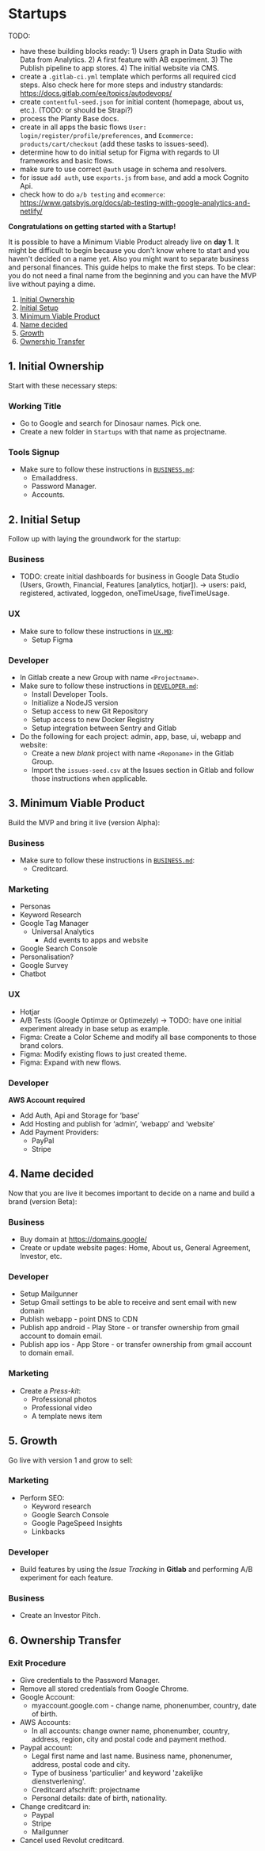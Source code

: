 # Startups

TODO:
- have these building blocks ready: 1) Users graph in Data Studio with Data from Analytics. 2) A first feature with AB experiment. 3) The Publish pipeline to app stores. 4) The initial website via CMS.
- create a `.gitlab-ci.yml` template which performs all required cicd steps. Also check here for more steps and industry standards: https://docs.gitlab.com/ee/topics/autodevops/
- create `contentful-seed.json` for initial content (homepage, about us, etc.). (TODO: or should be Strapi?)
- process the Planty Base docs.
- create in all apps the basic flows `User: login/register/profile/preferences`, and `Ecommerce: products/cart/checkout` (add these tasks to issues-seed).
- determine how to do initial setup for Figma with regards to UI frameworks and basic flows.
- make sure to use correct `@auth` usage in schema and resolvers.
- for issue `add auth`, use `exports.js` from `base`, and add a mock Cognito Api.
- check how to do `a/b testing` and `ecommerce`: https://www.gatsbyjs.org/docs/ab-testing-with-google-analytics-and-netlify/

**Congratulations on getting started with a Startup!**

It is possible to have a Minimum Viable Product already live on **day 1**. It might be difficult to begin because you don't know where to start and you haven't decided on a name yet. Also you might want to separate business and personal finances. This guide helps to make the first steps. To be clear: you do not need a final name from the beginning and you can have the MVP live without paying a dime.

1. [Initial Ownership](#1-initial-ownership)
2. [Initial Setup](#2-initial-setup)
3. [Minimum Viable Product](#3-minimum-viable-product)
4. [Name decided](#4-name-decided)
5. [Growth](#5-growth)
6. [Ownership Transfer](#6-ownership-transfer)

## 1. Initial Ownership
Start with these necessary steps:

### Working Title
- Go to Google and search for Dinosaur names. Pick one.
- Create a new folder in `Startups` with that name as projectname.

### Tools Signup
- Make sure to follow these instructions in [`BUSINESS.md`](docs/BUSINESS.md):
    - Emailaddress.
    - Password Manager.
    - Accounts.

## 2. Initial Setup
Follow up with laying the groundwork for the startup:

### Business
- TODO: create initial dashboards for business in Google Data Studio (Users, Growth, Financial, Features [analytics, hotjar]). -> users: paid, registered, activated, loggedon, oneTimeUsage, fiveTimeUsage.

### UX
- Make sure to follow these instructions in [`UX.MD`](docs/UX.md):
    - Setup Figma

### Developer
- In Gitlab create a new Group with name `<Projectname>`.
- Make sure to follow these instructions in [`DEVELOPER.md`](docs/DEVELOPER.md):
    - Install Developer Tools.
    - Initialize a NodeJS version
    - Setup access to new Git Repository
    - Setup access to new Docker Registry
    - Setup integration between Sentry and Gitlab
- Do the following for each project: admin, app, base, ui, webapp and website:
    - Create a new *blank* project with name `<Reponame>` in the Gitlab Group.
    - Import the `issues-seed.csv` at the Issues section in Gitlab and follow those instructions when applicable.

## 3. Minimum Viable Product
Build the MVP and bring it live (version Alpha):

### Business
- Make sure to follow these instructions in [`BUSINESS.md`](docs/BUSINESS.md):
    - Creditcard.

### Marketing
- Personas
- Keyword Research
- Google Tag Manager
    - Universal Analytics
        - Add events to apps and website
- Google Search Console
- Personalisation?
- Google Survey
- Chatbot

### UX
- Hotjar
- A/B Tests (Google Optimze or Optimezely) -> TODO: have one initial experiment already in base setup as example.
- Figma: Create a Color Scheme and modify all base components to those brand colors.
- Figma: Modify existing flows to just created theme.
- Figma: Expand with new flows.

### Developer
**AWS Account required**
- Add Auth, Api and Storage for ‘base’
- Add Hosting and publish for ‘admin’, ‘webapp’ and ‘website’
- Add Payment Providers:
    - PayPal
    - Stripe

## 4. Name decided
Now that you are live it becomes important to decide on a name and build a brand (version Beta):

### Business
- Buy domain at https://domains.google/
- Create or update website pages: Home, About us, General Agreement, Investor, etc.

### Developer
- Setup Mailgunner
- Setup Gmail settings to be able to receive and sent email with new domain
- Publish webapp - point DNS to CDN
- Publish app android - Play Store - or transfer ownership from gmail account to domain email.
- Publish app ios - App Store - or transfer ownership from gmail account to domain email.

### Marketing
- Create a *Press-kit*:
    - Professional photos
    - Professional video
    - A template news item

## 5. Growth
Go live with version 1 and grow to sell:

### Marketing
- Perform SEO:
    - Keyword research
    - Google Search Console
    - Google PageSpeed Insights
    - Linkbacks

### Developer
- Build features by using the *Issue Tracking* in **Gitlab** and performing A/B experiment for each feature.

### Business
- Create an Investor Pitch.

## 6. Ownership Transfer

### Exit Procedure
- Give credentials to the Password Manager.
- Remove all stored credentials from Google Chrome.
- Google Account:
    - myaccount.google.com - change name, phonenumber, country, date of birth.
- AWS Accounts:
    - In all accounts: change owner name, phonenumber, country, address, region, city and postal code and payment method.
- Paypal account:
    - Legal first name and last name. Business name, phonenumer, address, postal code and city.
    - Type of business 'particulier' and keyword 'zakelijke dienstverlening'.
    - Creditcard afschrift: projectname
    - Personal details: date of birth, nationality.
- Change creditcard in:
    - Paypal
    - Stripe
    - Mailgunner
- Cancel used Revolut creditcard.
